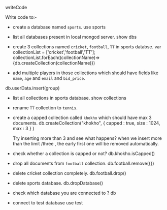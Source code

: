writeCode

Write code to:-

- create a database named `sports`.
  use sports
- list all databases present in local mongod server.
  show dbs
- create 3 collections named `cricket`, `football`, `TT` in sports databse.
  var collectionList = ['cricket','football','TT'];
  collectionList.forEach((collectionName)=> {db.createCollection(collectionName)})

- add multiple players in those collections which should have fields like `name`, `age` and `email` and `bid_price`.

db.userData.insert(group)

- list all collections in sports database.
  show collections
- rename `TT` collection to `tennis`.
- create a capped collection called `khokho` which should have max 3 documents.
  db.createCollection("khokho", { capped : true, size : 1024, max : 3 } )

  Try inserting more than 3 and see what happens?
  when we insert more than the limit /three , the early first one will be removed automatically.

- check whether a collection is capped or not?
  db.khokho.isCapped()
- drop all documents from `football` collection.
  db.football.remove({})
- delete cricket collection completely.
  db.football.drop()
- delete sports database.
  db.dropDatabase()
- check which database you are connected to ?
  db
- connect to test database
  use test
